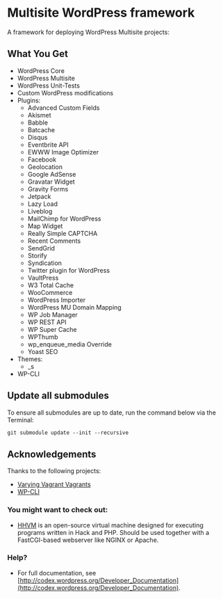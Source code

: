 # Multisite WordPress framework

A framework for deploying WordPress Multisite projects:

## What You Get

* WordPress Core
* WordPress Multisite
* WordPress Unit-Tests
* Custom WordPress modifications
* Plugins:
  * Advanced Custom Fields
  * Akismet
  * Babble
  * Batcache
  * Disqus
  * Eventbrite API
  * EWWW Image Optimizer
  * Facebook
  * Geolocation
  * Google AdSense
  * Gravatar Widget
  * Gravity Forms
  * Jetpack
  * Lazy Load
  * Liveblog
  * MailChimp for WordPress
  * Map Widget
  * Really Simple CAPTCHA
  * Recent Comments
  * SendGrid
  * Storify
  * Syndication
  * Twitter plugin for WordPress
  * VaultPress
  * W3 Total Cache
  * WooCommerce
  * WordPress Importer
  * WordPress MU Domain Mapping
  * WP Job Manager
  * WP REST API
  * WP Super Cache
  * WPThumb
  * wp_enqueue_media Override
  * Yoast SEO
* Themes: 
  * _s
* WP-CLI

## Update all submodules

To ensure all submodules are up to date, run the command below via the Terminal:

```html
git submodule update --init --recursive
```

## Acknowledgements

Thanks to the following projects:

* [Varying Vagrant Vagrants](https://github.com/10up/varying-vagrant-vagrants)
* [WP-CLI](http://wp-cli.org)

### You might want to check out:

* [HHVM](https://github.com/facebook/hhvm.git) is an open-source virtual machine designed for executing programs written in Hack and PHP. Should be used together with a FastCGI-based webserver like NGINX or Apache.

### Help?

* For full documentation, see [http://codex.wordpress.org/Developer_Documentation](http://codex.wordpress.org/Developer_Documentation).
